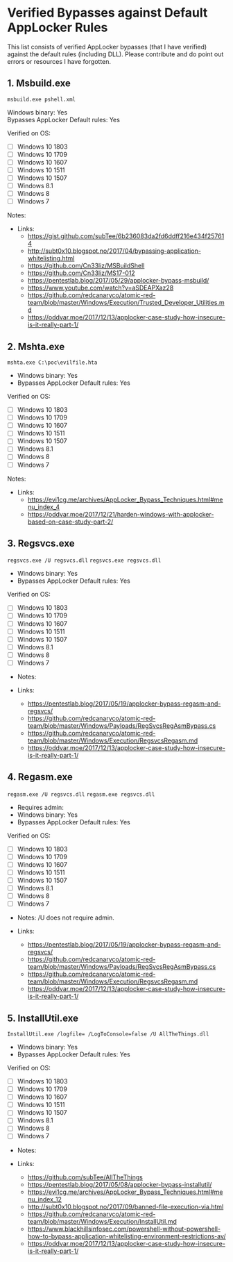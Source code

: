 # Verified Bypasses against Default AppLocker Rules
This list consists of verified AppLocker bypasses (that I have verified) against the default rules (including DLL). 
Please contribute and do point out errors or resources I have forgotten.


## 1. Msbuild.exe

`msbuild.exe pshell.xml`

Windows binary: Yes  
Bypasses AppLocker Default rules: Yes  

Verified on OS: 
- [ ] Windows 10 1803
- [ ] Windows 10 1709
- [ ] Windows 10 1607
- [ ] Windows 10 1511
- [ ] Windows 10 1507
- [ ] Windows 8.1
- [ ] Windows 8
- [ ] Windows 7

Notes:

* Links:  
  * https://gist.github.com/subTee/6b236083da2fd6ddff216e434f257614
  * http://subt0x10.blogspot.no/2017/04/bypassing-application-whitelisting.html
  * https://github.com/Cn33liz/MSBuildShell
  * https://github.com/Cn33liz/MS17-012
  * https://pentestlab.blog/2017/05/29/applocker-bypass-msbuild/
  * https://www.youtube.com/watch?v=aSDEAPXaz28
  * https://github.com/redcanaryco/atomic-red-team/blob/master/Windows/Execution/Trusted_Developer_Utilities.md
  * https://oddvar.moe/2017/12/13/applocker-case-study-how-insecure-is-it-really-part-1/

  

## 2. Mshta.exe

`mshta.exe C:\poc\evilfile.hta`

* Windows binary: Yes  
* Bypasses AppLocker Default rules: Yes  

Verified on OS: 
- [ ] Windows 10 1803
- [ ] Windows 10 1709
- [ ] Windows 10 1607
- [ ] Windows 10 1511
- [ ] Windows 10 1507
- [ ] Windows 8.1
- [ ] Windows 8
- [ ] Windows 7

Notes:

* Links:  
  * https://evi1cg.me/archives/AppLocker_Bypass_Techniques.html#menu_index_4
  * https://oddvar.moe/2017/12/21/harden-windows-with-applocker-based-on-case-study-part-2/



## 3. Regsvcs.exe

`regsvcs.exe /U regsvcs.dll`
`regsvcs.exe regsvcs.dll`

* Windows binary: Yes  
* Bypasses AppLocker Default rules: Yes  

Verified on OS: 
- [ ] Windows 10 1803
- [ ] Windows 10 1709
- [ ] Windows 10 1607
- [ ] Windows 10 1511
- [ ] Windows 10 1507
- [ ] Windows 8.1
- [ ] Windows 8
- [ ] Windows 7

* Notes:

* Links:  
  * https://pentestlab.blog/2017/05/19/applocker-bypass-regasm-and-regsvcs/
  * https://github.com/redcanaryco/atomic-red-team/blob/master/Windows/Payloads/RegSvcsRegAsmBypass.cs
  * https://github.com/redcanaryco/atomic-red-team/blob/master/Windows/Execution/RegsvcsRegasm.md
  * https://oddvar.moe/2017/12/13/applocker-case-study-how-insecure-is-it-really-part-1/



## 4. Regasm.exe

`regasm.exe /U regsvcs.dll`
`regasm.exe regsvcs.dll`

* Requires admin: 
* Windows binary: Yes  
* Bypasses AppLocker Default rules: Yes   

Verified on OS: 
- [ ] Windows 10 1803
- [ ] Windows 10 1709
- [ ] Windows 10 1607
- [ ] Windows 10 1511
- [ ] Windows 10 1507
- [ ] Windows 8.1
- [ ] Windows 8
- [ ] Windows 7

* Notes: /U does not require admin.

* Links:  
  * https://pentestlab.blog/2017/05/19/applocker-bypass-regasm-and-regsvcs/
  * https://github.com/redcanaryco/atomic-red-team/blob/master/Windows/Payloads/RegSvcsRegAsmBypass.cs
  * https://github.com/redcanaryco/atomic-red-team/blob/master/Windows/Execution/RegsvcsRegasm.md
  * https://oddvar.moe/2017/12/13/applocker-case-study-how-insecure-is-it-really-part-1/



## 5. InstallUtil.exe

`InstallUtil.exe /logfile= /LogToConsole=false /U AllTheThings.dll`

* Windows binary: Yes  
* Bypasses AppLocker Default rules: Yes  

Verified on OS: 
- [ ] Windows 10 1803
- [ ] Windows 10 1709
- [ ] Windows 10 1607
- [ ] Windows 10 1511
- [ ] Windows 10 1507
- [ ] Windows 8.1
- [ ] Windows 8
- [ ] Windows 7

* Notes:

* Links:  
  * https://github.com/subTee/AllTheThings 
  * https://pentestlab.blog/2017/05/08/applocker-bypass-installutil/ 
  * https://evi1cg.me/archives/AppLocker_Bypass_Techniques.html#menu_index_12 
  * http://subt0x10.blogspot.no/2017/09/banned-file-execution-via.html 
  * https://github.com/redcanaryco/atomic-red-team/blob/master/Windows/Execution/InstallUtil.md 
  * https://www.blackhillsinfosec.com/powershell-without-powershell-how-to-bypass-application-whitelisting-environment-restrictions-av/ 
  * https://oddvar.moe/2017/12/13/applocker-case-study-how-insecure-is-it-really-part-1/
